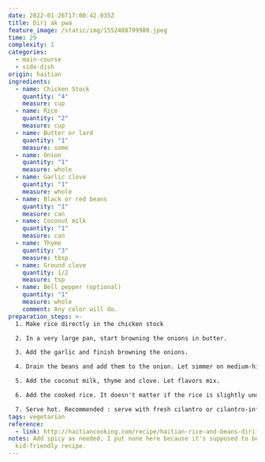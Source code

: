 ```yaml
---
date: 2022-01-26T17:00:42.035Z
title: Diri ak pwa
feature_image: /static/img/1552488799980.jpeg
time: 29
complexity: 1
categories:
  - main-course
  - side-dish
origin: haitian
ingredients:
  - name: Chicken Stock
    quantity: "4"
    measure: cup
  - name: Rice
    quantity: "2"
    measure: cup
  - name: Butter or lard
    quantity: "1"
    measure: some
  - name: Onion
    quantity: "1"
    measure: whole
  - name: Garlic clove
    quantity: "1"
    measure: whole
  - name: Black or red beans
    quantity: "1"
    measure: can
  - name: Coconut milk
    quantity: "1"
    measure: can
  - name: Thyme
    quantity: "3"
    measure: tbsp
  - name: Ground clove
    quantity: 1/2
    measure: tsp
  - name: Bell pepper (optional)
    quantity: "1"
    measure: whole
    comment: Any color will do.
preparation_steps: >-
  1. Make rice directly in the chicken stock

  2. In a very large pan, start browning the onions in butter.

  3. Add the garlic and finish browning the onions.

  4. Drain the beans and add them to the onion. Let simmer on medium-high heat to let some liquid evaporate.

  5. Add the coconut milk, thyme and clove. Let flavors mix.

  6. Add the cooked rice. It doesn't matter if the rice is slightly undercooked, it'll finish cooking in the milk.

  7. Serve hot. Recommended : serve with fresh cilantro or cilantro-infused oil on top.
tags: vegetarian
reference:
  - link: http://haitiancooking.com/recipe/haitian-rice-and-beans-diri-ak-pwa/
notes: Add spicy as needed, I put none here because it's supposed to be a
  kid-friendly recipe.
---
```

